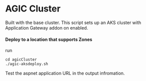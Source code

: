 # AGIC Cluster

Built with the base cluster.  This script sets up an AKS cluster with Application Gateway addon on enabled. 
<br>

#### Deploy to a location that supports Zones
run
```cli
cd agicCluster
./agic-aksdeploy.sh
```

Test the aspnet application URL in the output infromation. 